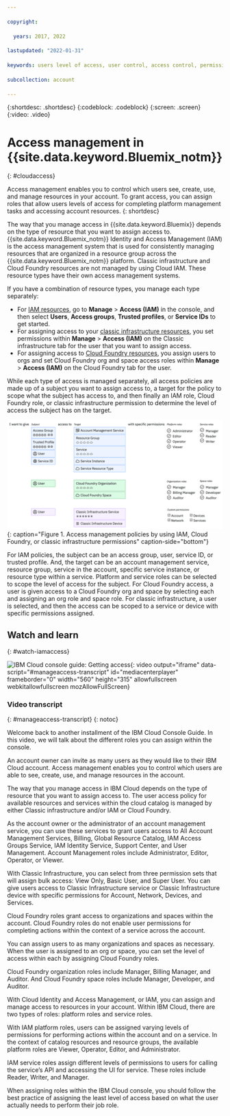 ```yaml
---

copyright:

  years: 2017, 2022

lastupdated: "2022-01-31"

keywords: users level of access, user control, access control, permissions, manage access, access management, platform management tasks, assign roles

subcollection: account

---
```


{:shortdesc: .shortdesc}
{:codeblock: .codeblock}
{:screen: .screen}
{:video: .video}


# Access management in {{site.data.keyword.Bluemix_notm}}
{: #cloudaccess}

Access management enables you to control which users see, create, use, and manage resources in your account. To grant access, you can assign roles that allow users levels of access for completing platform management tasks and accessing account resources.
{: shortdesc}

The way that you manage access in {{site.data.keyword.Bluemix}} depends on the type of resource that you want to assign access to. {{site.data.keyword.Bluemix_notm}} Identity and Access Management (IAM) is the access management system that is used for consistently managing resources that are organized in a resource group across the {{site.data.keyword.Bluemix_notm}} platform. Classic infrastructure and Cloud Foundry resources are not managed by using Cloud IAM. These resource types have their own access management systems. 

If you have a combination of resource types, you manage each type separately:

* For [IAM resources](/docs/account?topic=account-userroles), go to **Manage** &gt; **Access (IAM)** in the console, and then select **Users**, **Access groups**, **Trusted profiles**, or **Service IDs** to get started.
* For assigning access to your [classic infrastructure resources](/docs/account?topic=account-mngclassicinfra), you set permissions within **Manage** > **Access (IAM)** on the Classic infrastructure tab for the user that you want to assign access.
* For assigning access to [Cloud Foundry resources](/docs/account?topic=account-mngcf), you assign users to orgs and set Cloud Foundry org and space access roles within **Manage** > **Access (IAM)** on the Cloud Foundry tab for the user.

While each type of access is managed separately, all access policies are made up of a subject you want to assign access to, a target for the policy to scope what the subject has access to, and then finally an IAM role, Cloud Foundry role, or classic infrastructure permission to determine the level of access the subject has on the target.

![Access management policies by using IAM, Cloud Foundry, or classic infrastructure permissions.](images/access-management.svg "How assigning policies works by starting with a subject, selecting a target, then assigning a role or permission"){: caption="Figure 1. Access management policies by using IAM, Cloud Foundry, or classic infrastructure permissions" caption-side="bottom"}

For IAM policies, the subject can be an access group, user, service ID, or trusted profile. And, the target can be an account management service, resource group, service in the account, specific service instance, or resource type within a service. Platform and service roles can be selected to scope the level of access for the subject. For Cloud Foundry access, a user is given access to a Cloud Foundry org and space by selecting each and assigning an org role and space role. For classic infrastructure, a user is selected, and then the access can be scoped to a service or device with specific permissions assigned.


## Watch and learn
{: #watch-iamaccess}

![IBM Cloud console guide: Getting access](https://www.kaltura.com/p/1773841/sp/177384100/embedIframeJs/uiconf_id/27941801/partner_id/1773841?iframeembed=true&entry_id=1_q33pxjan){: video output="iframe" data-script="#manageaccess-transcript" id="mediacenterplayer" frameborder="0" width="560" height="315" allowfullscreen webkitallowfullscreen mozAllowFullScreen}

### Video transcript
{: #manageaccess-transcript}
{: notoc}

Welcome back to another installment of the IBM Cloud Console Guide. In this video, we will talk about the different roles you can assign within the console.

An account owner can invite as many users as they would like to their IBM Cloud account. Access management enables you to control which users are able to see, create, use, and manage resources in the account. 

The way that you manage access in IBM Cloud depends on the type of resource that you want to assign access to. The user access policy for available resources and services within the cloud catalog is managed by either Classic infrastructure and/or IAM or Cloud Foundry.

As the account owner or the administrator of an account management service, you can use these services to grant users access to All Account Management Services, Billing, Global Resource Catalog, IAM Access Groups Service, IAM Identity Service, Support Center, and User Management. Account Management roles include Administrator, Editor, Operator, or Viewer. 

With Classic Infrastructure, you can select from three permission sets that will assign bulk access: View Only, Basic User, and Super User. You can give users access to Classic Infrastructure service or Classic Infrastructure device with specific permissions for Account, Network, Devices, and Services.

Cloud Foundry roles grant access to organizations and spaces within the account. Cloud Foundry roles do not enable user permissions for completing actions within the context of a service across the account. 

You can assign users to as many organizations and spaces as necessary. When the user is assigned to an org or space, you can set the level of access within each by assigning Cloud Foundry roles. 

Cloud Foundry organization roles include Manager, Billing Manager, and Auditor. And Cloud Foundry space roles include Manager, Developer, and Auditor. 

With Cloud Identity and Access Management, or IAM, you can assign and manage access to resources in your account. Within IBM Cloud, there are two types of roles: platform roles and service roles.

With IAM platform roles, users can be assigned varying levels of permissions for performing actions within the account and on a service. In the context of catalog resources and resource groups, the available platform roles are Viewer, Operator, Editor, and Administrator.

IAM service roles assign different levels of permissions to users for calling the service’s API and accessing the UI for service. These roles include Reader, Writer, and Manager.

When assigning roles within the IBM Cloud console, you should follow the best practice of assigning the least level of access based on what the user actually needs to perform their job role.
